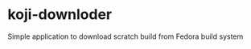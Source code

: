 koji-downloder
==============

Simple application to download scratch build from Fedora build system